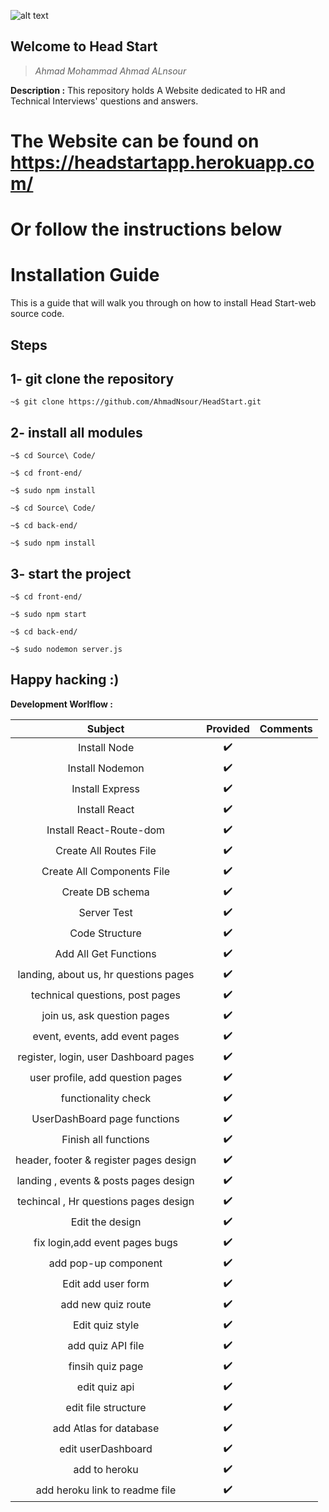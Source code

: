 ![alt text](https://img.etimg.com/thumb/msid-59396101,width-300,imgsize-25094,resizemode-4/how-to-answer-unexpected-interview-questions.jpg "Logo Title Text 1")
## Welcome to Head Start
> _Ahmad Mohammad Ahmad ALnsour_

**Description :**
This repository holds A Website dedicated to HR and Technical Interviews' questions and answers.
# The Website can be found on https://headstartapp.herokuapp.com/ 

# Or follow the instructions below

# Installation Guide

This is a guide that will walk you through on how to install Head Start-web source code.

## Steps

## 1- git clone the repository  
```
~$ git clone https://github.com/AhmadNsour/HeadStart.git
```
## 2- install all modules 
```
~$ cd Source\ Code/ 

~$ cd front-end/

~$ sudo npm install
```
```
~$ cd Source\ Code/

~$ cd back-end/

~$ sudo npm install
```

## 3- start the project
```
~$ cd front-end/

~$ sudo npm start
```
```
~$ cd back-end/

~$ sudo nodemon server.js
```
## Happy hacking :)
**Development Worlflow :**

| Subject                     		| Provided      | Comments  	|
| :------------------------------------:|:-------------:|:-------------:|
| Install Node                		| ✔️            |		|
| Install Nodemon 			| ✔️            |		|
| Install Express             		| ✔️            |		|
| Install React               		| ✔️            |		|
| Install React-Route-dom     		| ✔️            |		|
| Create All Routes File      		| ✔️            |		|
| Create All Components File  		| ✔️            |		|
| Create DB schema            		| ✔️            |		|
| Server Test               		| ✔️            |		|
| Code Structure              		| ✔️            |		|
| Add All Get Functions       		| ✔️            |		|
| landing, about us, hr questions pages	| ✔️            |		|
| technical questions, post pages     	| ✔️            |		|
| join us, ask question pages      	| ✔️            |		|
| event, events, add event pages	| ✔️            |		|
| register, login, user Dashboard pages	| ✔️            |		|
| user profile, add question pages	| ✔️            |		|
| functionality check			| ✔️            |		|
| UserDashBoard page functions		| ✔️            |		|
| Finish all functions			| ✔️            |		|
| header, footer & register pages design| ✔️            |		|
| landing , events & posts pages design	| ✔️            |		|
| techincal , Hr questions pages design	| ✔️            |		|
| Edit the  design			| ✔️            |		|
| fix login,add event pages bugs	| ✔️            |		|
| add pop-up component 			| ✔️            |		|
| Edit add user form			| ✔️            |		|
| add new quiz route			| ✔️            |		|
| Edit quiz style			| ✔️            |		|
| add quiz API file			| ✔️            |		|
| finsih quiz page			| ✔️            |		|
| edit quiz api 			| ✔️            |		|
| edit file structure 			| ✔️            |		|
| add Atlas for database 		| ✔️            |		|
| edit userDashboard	 		| ✔️            |		|
| add to heroku		 		| ✔️            |		|
| add heroku link to readme file 	| ✔️            |		|


